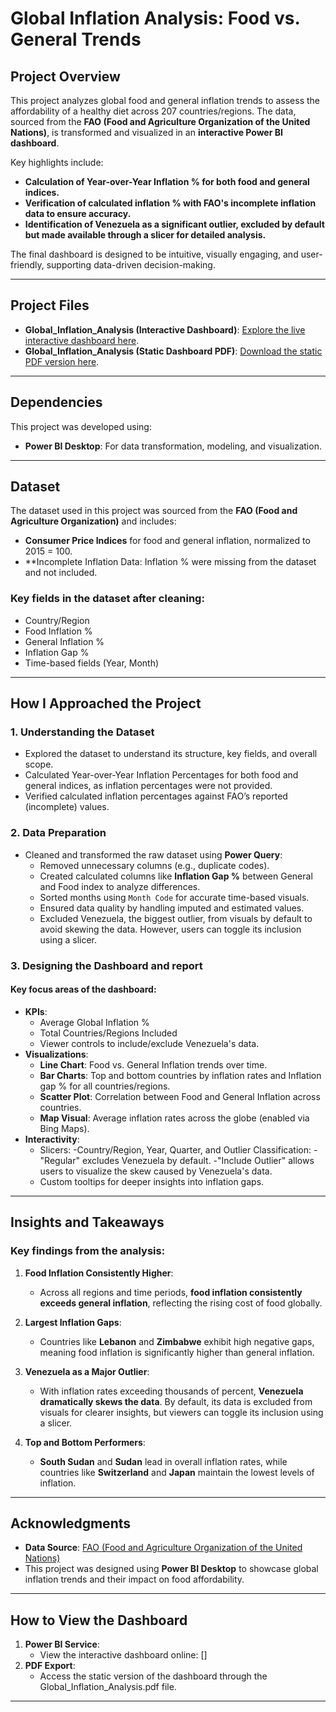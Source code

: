 # **Global Inflation Analysis: Food vs. General Trends**

## **Project Overview**
This project analyzes global food and general inflation trends to assess the affordability of a healthy diet across 207 countries/regions. The data, sourced from the **FAO (Food and Agriculture Organization of the United Nations)**, is transformed and visualized in an **interactive Power BI dashboard**.

Key highlights include:
- **Calculation of Year-over-Year Inflation % for both food and general indices.**
- **Verification of calculated inflation % with FAO's incomplete inflation data to ensure accuracy.**
- **Identification of Venezuela as a significant outlier, excluded by default but made available through a slicer for detailed analysis.**

The final dashboard is designed to be intuitive, visually engaging, and user-friendly, supporting data-driven decision-making.

---

## Project Files
- **Global_Inflation_Analysis (Interactive Dashboard)**: [Explore the live interactive dashboard here](https://app.powerbi.com/view?r=eyJrIjoiZjYyYzJjMWItMjg2OC00Y2VmLWJkOTItNThhZDYzZGQ1MDY5IiwidCI6ImI4NjBiZTJmLTI1ZGMtNDc0ZC1iNzJiLTIxZmQ4YzA0NGRiMCJ9&pageName=b35b204faeea5202239e).
- **Global_Inflation_Analysis (Static Dashboard PDF)**: [Download the static PDF version here]().


---

## **Dependencies**
This project was developed using:
- **Power BI Desktop**: For data transformation, modeling, and visualization.

---

## **Dataset**
The dataset used in this project was sourced from the **FAO (Food and Agriculture Organization)** and includes:
- **Consumer Price Indices** for food and general inflation, normalized to 2015 = 100.
- **Incomplete Inflation Data: Inflation % were missing from the dataset and not included.

### **Key fields in the dataset after cleaning**:
- Country/Region
- Food Inflation %
- General Inflation %
- Inflation Gap %
- Time-based fields (Year, Month)

---

## **How I Approached the Project**

### **1. Understanding the Dataset**
- Explored the dataset to understand its structure, key fields, and overall scope.
- Calculated Year-over-Year Inflation Percentages for both food and general indices, as inflation percentages were not provided.
- Verified calculated inflation percentages against FAO’s reported (incomplete) values.


### **2. Data Preparation**
- Cleaned and transformed the raw dataset using **Power Query**:
  - Removed unnecessary columns (e.g., duplicate codes).
  - Created calculated columns like **Inflation Gap %** between General and Food index to analyze differences.
  - Sorted months using `Month Code` for accurate time-based visuals.
  - Ensured data quality by handling imputed and estimated values.
  - Excluded Venezuela, the biggest outlier, from visuals by default to avoid skewing the data. However, users can toggle its inclusion using a slicer.


### **3. Designing the Dashboard and report**
#### **Key focus areas of the dashboard**:
- **KPIs**:
  - Average Global Inflation %
  - Total Countries/Regions Included
  - Viewer controls to include/exclude Venezuela's data.
- **Visualizations**:
  - **Line Chart**: Food vs. General Inflation trends over time.
  - **Bar Charts**: Top and bottom countries by inflation rates and Inflation gap % for all countries/regions.
  - **Scatter Plot**: Correlation between Food and General Inflation across countries.
  - **Map Visual**: Average inflation rates across the globe (enabled via Bing Maps).
- **Interactivity**:
  - Slicers:
    -Country/Region, Year, Quarter, and Outlier Classification:
            -"Regular" excludes Venezuela by default.
            -"Include Outlier" allows users to visualize the skew caused by Venezuela's data.
  - Custom tooltips for deeper insights into inflation gaps.

---

## **Insights and Takeaways**
### **Key findings from the analysis**:
1. **Food Inflation Consistently Higher**:
   - Across all regions and time periods, **food inflation consistently exceeds general inflation**, reflecting the rising cost of food globally.
   
2. **Largest Inflation Gaps**:
   - Countries like **Lebanon** and **Zimbabwe** exhibit high negative gaps, meaning food inflation is significantly higher than general inflation.
   
3. **Venezuela as a Major Outlier**:
   - With inflation rates exceeding thousands of percent, **Venezuela dramatically skews the data**. By default, its data is excluded from visuals for clearer insights, but viewers can toggle its inclusion using a slicer.

4. **Top and Bottom Performers**:
   - **South Sudan** and **Sudan** lead in overall inflation rates, while countries like **Switzerland** and **Japan** maintain the lowest levels of inflation.

---

## **Acknowledgments**
- **Data Source**: [FAO (Food and Agriculture Organization of the United Nations)]([https://www.fao.org](https://www.fao.org/faostat/en/#data/CAHD))
- This project was designed using **Power BI Desktop** to showcase global inflation trends and their impact on food affordability.

---

## **How to View the Dashboard**
1. **Power BI Service**:
   - View the interactive dashboard online: []
2. **PDF Export**:
   - Access the static version of the dashboard through the Global_Inflation_Analysis.pdf file.

---
